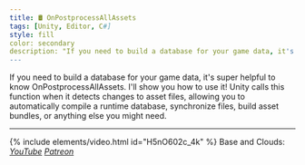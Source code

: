 ```yaml
---
title: 🛢️ OnPostprocessAllAssets
tags: [Unity, Editor, C#]
style: fill
color: secondary 
description: "If you need to build a database for your game data, it's super helpful to know OnPostprocessAllAssets. I'll show you how to use it!"
---
```


If you need to build a database for your game data, it's super helpful to know OnPostprocessAllAssets. I'll show you how to use it! Unity calls this function when it detects changes to asset files, allowing you to automatically compile a runtime database, synchronize files, build asset bundles, or anything else you might need.

***

{% include elements/video.html id="H5nO602c_4k" %}
Base and Clouds: *[YouTube](https://youtu.be/H5nO602c_4k) [Patreon](https://www.patreon.com/posts/files-asset-post-47377801)* 